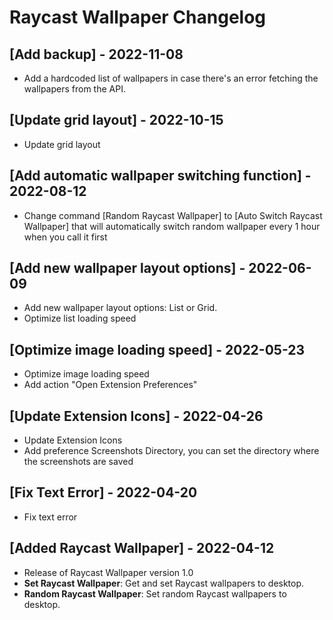 # Raycast Wallpaper Changelog

## [Add backup] - 2022-11-08

- Add a hardcoded list of wallpapers in case there's an error fetching the wallpapers from the API.

## [Update grid layout] - 2022-10-15

- Update grid layout

## [Add automatic wallpaper switching function] - 2022-08-12

- Change command [Random Raycast Wallpaper] to [Auto Switch Raycast Wallpaper] that will automatically switch random wallpaper every 1 hour when you call it first

## [Add new wallpaper layout options] - 2022-06-09

- Add new wallpaper layout options: List or Grid.
- Optimize list loading speed

## [Optimize image loading speed] - 2022-05-23

- Optimize image loading speed
- Add action "Open Extension Preferences"

## [Update Extension Icons] - 2022-04-26

- Update Extension Icons
- Add preference Screenshots Directory, you can set the directory where the screenshots are saved

## [Fix Text Error] - 2022-04-20

- Fix text error

## [Added Raycast Wallpaper] - 2022-04-12

- Release of Raycast Wallpaper version 1.0
- **Set Raycast Wallpaper**: Get and set Raycast wallpapers to desktop.
- **Random Raycast Wallpaper**: Set random Raycast wallpapers to desktop.
